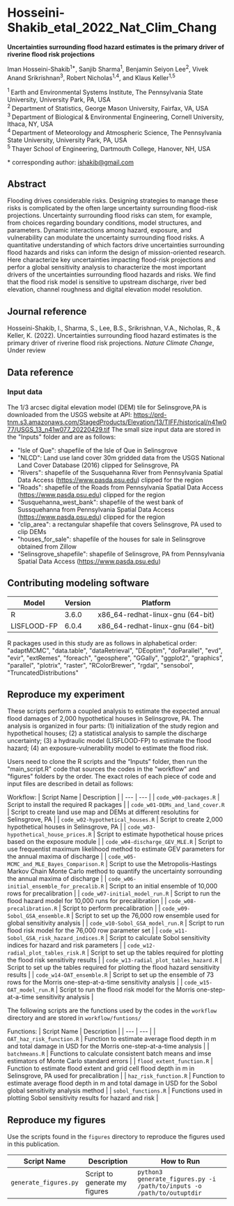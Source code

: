 # Hosseini-Shakib_etal_2022_Nat_Clim_Chang

**Uncertainties surrounding flood hazard estimates is the primary driver of riverine flood risk projections**

Iman Hosseini-Shakib<sup>1\*</sup>, Sanjib Sharma<sup>1</sup>, Benjamin Seiyon Lee<sup>2</sup>, Vivek Anand Srikrishnan<sup>3</sup>, Robert Nicholas<sup>1,4</sup>, and Klaus Keller<sup>1,5</sup>

<sup>1 </sup> Earth and Environmental Systems Institute, The Pennsylvania State University, University Park, PA, USA <br />
<sup>2 </sup> Department of Statistics, George Mason University, Fairfax, VA, USA <br />
<sup>3 </sup> Department of Biological & Environmental Engineering, Cornell University, Ithaca, NY, USA <br />
<sup>4 </sup> Department of Meteorology and Atmospheric Science, The Pennsylvania State University, University Park, PA, USA <br />
<sup>5 </sup> Thayer School of Engineering, Dartmouth College, Hanover, NH, USA

\* corresponding author:  ishakib@gmail.com 

## Abstract
Flooding drives considerable risks. Designing strategies to manage these risks is complicated by the often large uncertainty surrounding flood-risk projections. Uncertainty surrounding flood risks can stem, for example, from choices regarding boundary conditions, model structures, and parameters. Dynamic interactions among hazard, exposure, and vulnerability can modulate the uncertainty surrounding flood risks. A quantitative understanding of which factors drive uncertainties surrounding flood hazards and risks can inform the design of mission-oriented research. Here characterize key uncertainties impacting flood-risk projections and perfor a global sensitivity analysis to characterize the most important drivers of the uncertainties surrounding flood hazards and risks. We find that the flood risk model is sensitive to upstream discharge, river bed elevation, channel roughness and digital elevation model resolution. 

## Journal reference
Hosseini-Shakib, I., Sharma, S., Lee, B.S., Srikrishnan, V.A., Nicholas, R., & Keller, K. (2022). Uncertainties surrounding flood hazard estimates is the primary driver of riverine flood risk projections. _Nature Climate Change_, Under review

## Data reference

### Input data
The 1/3 arcsec digital elevation model (DEM) tile for Selinsgrove,PA is downloaded from the USGS website at API: https://prd-tnm.s3.amazonaws.com/StagedProducts/Elevation/13/TIFF/historical/n41w077/USGS_13_n41w077_20220429.tif
The small size input data are stored in the "Inputs" folder and are as follows:
- "Isle of Que": shapefile of the Isle of Que in Selinsgrove
- "NLCD": Land use land cover 30m gridded data from the USGS National Land Cover Database (2016) clipped for Selinsgrove, PA
- "Rivers": shapefile of the Susquehanna River from Pennsylvania Spatial Data Access (https://www.pasda.psu.edu) clipped for the region
- "Roads": shapefile of the Roads from Pennsylvania Spatial Data Access (https://www.pasda.psu.edu) clipped for the region
- "Susquehanna_west_bank": shapefile of the west bank of Sussquehanna from Pennsylvania Spatial Data Access (https://www.pasda.psu.edu) clipped for the region
- "clip_area": a rectangular shapefile that covers Selinsgrove, PA used to clip DEMs
- "houses_for_sale": shapefile of the houses for sale in Selinsgrove obtained from Zillow
- "Selinsgrove_shapefile": shapefile of Selinsgrove, PA from Pennsylvania Spatial Data Access (https://www.pasda.psu.edu)

## Contributing modeling software
| Model | Version | Platform |
|-------|---------|-----------------|
| R | 3.6.0 | x86_64-redhat-linux-gnu (64-bit) |
| LISFLOOD-FP | 6.0.4 | x86_64-redhat-linux-gnu (64-bit) |

R packages used in this study are as follows in alphabetical order:
"adaptMCMC", "data.table", "dataRetrieval", "DEoptim", "doParallel", "evd", "evir", "extRemes", "foreach", "geosphere", "GGally", "ggplot2", "graphics", "parallel", "plotrix", "raster", "RColorBrewer", "rgdal", "sensobol", "TruncatedDistributions"

## Reproduce my experiment
These scripts perform a coupled analysis to estimate the expected annual flood damages of 2,000 hypothetical houses in Selinsgrove, PA. The analysis is organized in four parts: (1) initialization of the study region and hypothetical houses; (2) a statistical analysis to sample the discharge uncertainty; (3) a hydraulic model (LISFLOOD-FP) to estimate the flood hazard; (4) an exposure-vulnerability model to estimate the flood risk.

Users need to clone the R scripts and the “Inputs” folder, then run the "main_script.R" code that sources the codes in the "workflow" and "figures" folders by the order. The exact roles of each piece of code and input files are described in detail as follows:

Workflow:
| Script Name | Description |
| --- | --- |
| `code_w00-packages.R` | Script to install the required R packages |
| `code_w01-DEMs_and_land_cover.R` | Script to create land use map and DEMs at different resolutins for Selinsgrove, PA |
| `code_w02-hypothetical_houses.R` | Script to create 2,000 hypothetical houses in Selinsgrove, PA |
| `code_w03-hypothetical_house_prices.R` | Script to estimate hypothetical house prices based on the exposure module |
| `code_w04-discharge_GEV_MLE.R` | Script to use frequentist maximum likelihood method to estimate GEV parameters for the annual maxima of discharge |
| `code_w05-MCMC_and_MLE_Bayes_Comparison.R` | Script to use the Metropolis-Hastings Markov Chain Monte Carlo method to quantify the uncertainty sorrounding the annual maxima of discharge |
| `code_w06-initial_ensemble_for_precalib.R` | Script to an initial ensemble of 10,000 rows for precalibration |
| `code_w07-initial_model_run.R` | Script to run the flood hazard model for 10,000 runs for precalibration |
| `code_w08-precalibration.R` | Script to perform precalibration |
| `code_w09-Sobol_GSA_ensemble.R` | Script to set up the 76,000 row ensemble used for global sensitivity analysis |
| `code_w10-Sobol_GSA_model_run.R` | Script to run flood risk model for the 76,000 row parameter set |
| `code_w11-Sobol_GSA_risk_hazard_indices.R` | Script to calculate Sobol sensitivity indices for hazard and risk parameters |
| `code_w12-radial_plot_tables_risk.R` | Script to set up the tables required for plotting the flood risk sensitivity results |
| `code_w13-radial_plot_tables_hazard.R` | Script to set up the tables required for plotting the flood hazard sensitivity results |
| `code_w14-OAT_ensemble.R` | Script to set up the ensemble of 73 rows for the Morris one-step-at-a-time sensitivity analysis |
| `code_w15-OAT_model_run.R` | Script to run the flood risk model for the Morris one-step-at-a-time sensitivity analysis |

The following scripts are the functions used by the codes in the `workflow` directory and are stored in `workflow/funtions/`

Functions:
| Script Name | Description |
| --- | --- |
| `OAT_haz_risk_function.R` | Function to estimate average flood depth in m and total damage in USD for the Morris one-step-at-a-time analysis |
| `batchmeans.R` | Functions to calculate consistent batch means and imse estimators of Monte Carlo standard errors |
| `flood_extent_function.R` | Function to estimate flood extent and grid cell flood depth in m in Selinsgrove, PA used for precalibration |
| `haz_risk_function.R` | Function to estimate average flood depth in m and total damage in USD for the Sobol global sensitivity analysis method  |
| `sobol_functions.R` | Functions used in plotting Sobol sensitivity results for hazard and risk |

## Reproduce my figures
Use the scripts found in the `figures` directory to reproduce the figures used in this publication.

| Script Name | Description | How to Run |
| --- | --- | --- |
| `generate_figures.py` | Script to generate my figures | `python3 generate_figures.py -i /path/to/inputs -o /path/to/outuptdir` |
